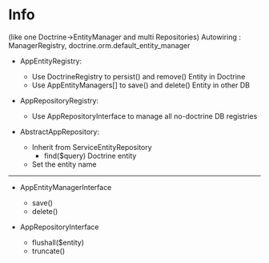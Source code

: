 # Info

(like one Doctrine->EntityManager and multi Repositories)
Autowiring : ManagerRegistry, doctrine.orm.default_entity_manager

- AppEntityRegistry:
    * Use DoctrineRegistry to persist() and remove() Entity in Doctrine
    * Use AppEntityManagers[] to save() and delete() Entity in other DB

- AppRepositoryRegistry:
    * Use AppRepositoryInterface to manage all no-doctrine DB registries

- AbstractAppRepository:
    * Inherit from ServiceEntityRepository
        - find($query) Doctrine entity
    * Set the entity name

---
* AppEntityManagerInterface
    - save()
    - delete()

* AppRepositoryInterface
    - flushall($entity)
    - truncate()